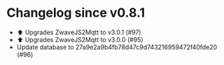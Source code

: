 # Changelog since v0.8.1
- ⬆️ Upgrades ZwaveJS2Mqtt to v3.0.1 (#97) 
- ⬆️ Upgrades ZwaveJS2Mqtt to v3.0.0 (#95) 
- Update database to 27a9e2a9b4fb78d47c9d743216959472f40fde20 (#96) 
